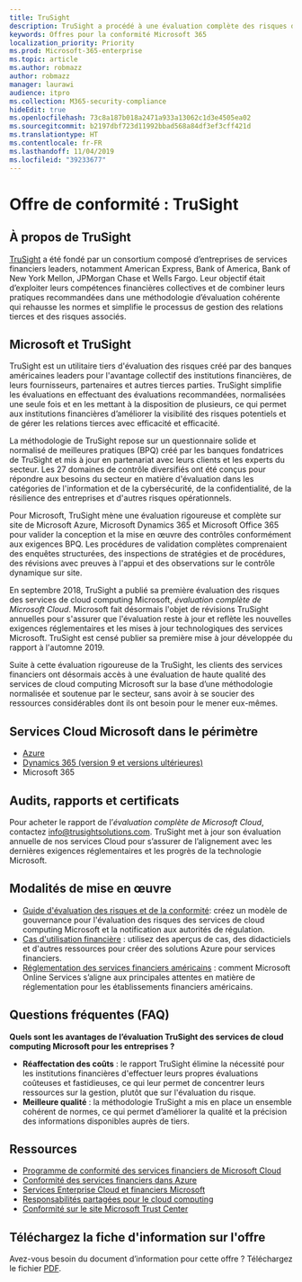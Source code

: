 ```yaml
---
title: TruSight
description: TruSight a procédé à une évaluation complète des risques des services de cloud computing Microsoft, conçus pour répondre aux exigences rigoureuses de ses clients de services financiers.
keywords: Offres pour la conformité Microsoft 365
localization_priority: Priority
ms.prod: Microsoft-365-enterprise
ms.topic: article
ms.author: robmazz
author: robmazz
manager: laurawi
audience: itpro
ms.collection: M365-security-compliance
hideEdit: true
ms.openlocfilehash: 73c8a187b018a2471a933a13062c1d3e4505ea02
ms.sourcegitcommit: b2197dbf723d11992bbad568a84df3ef3cff421d
ms.translationtype: HT
ms.contentlocale: fr-FR
ms.lasthandoff: 11/04/2019
ms.locfileid: "39233677"
---
```

# <a name="compliance-offering-trusight"></a>Offre de conformité : TruSight

## <a name="about-trusight"></a>À propos de TruSight

[TruSight](https://trusightsolutions.com/) a été fondé par un consortium composé d’entreprises de services financiers leaders, notamment American Express, Bank of America, Bank of New York Mellon, JPMorgan Chase et Wells Fargo. Leur objectif était d’exploiter leurs compétences financières collectives et de combiner leurs pratiques recommandées dans une méthodologie d’évaluation cohérente qui rehausse les normes et simplifie le processus de gestion des relations tierces et des risques associés.

## <a name="microsoft-and-trusight"></a>Microsoft et TruSight

TruSight est un utilitaire tiers d'évaluation des risques créé par des banques américaines leaders pour l'avantage collectif des institutions financières, de leurs fournisseurs, partenaires et autres tierces parties. TruSight simplifie les évaluations en effectuant des évaluations recommandées, normalisées une seule fois et en les mettant à la disposition de plusieurs, ce qui permet aux institutions financières d’améliorer la visibilité des risques potentiels et de gérer les relations tierces avec efficacité et efficacité.

La méthodologie de TruSight repose sur un questionnaire solide et normalisé de meilleures pratiques (BPQ) créé par les banques fondatrices de TruSight et mis à jour en partenariat avec leurs clients et les experts du secteur. Les 27 domaines de contrôle diversifiés ont été conçus pour répondre aux besoins du secteur en matière d'évaluation dans les catégories de l'information et de la cybersécurité, de la confidentialité, de la résilience des entreprises et d'autres risques opérationnels.

Pour Microsoft, TruSight mène une évaluation rigoureuse et complète sur site de Microsoft Azure, Microsoft Dynamics 365 et Microsoft Office 365 pour valider la conception et la mise en œuvre des contrôles conformément aux exigences BPQ. Les procédures de validation complètes comprenaient des enquêtes structurées, des inspections de stratégies et de procédures, des révisions avec preuves à l'appui et des observations sur le contrôle dynamique sur site.

En septembre 2018, TruSight a publié sa première évaluation des risques des services de cloud computing Microsoft, *évaluation complète de Microsoft Cloud*. Microsoft fait désormais l'objet de révisions TruSight annuelles pour s'assurer que l'évaluation reste à jour et reflète les nouvelles exigences réglementaires et les mises à jour technologiques des services Microsoft. TruSight est censé publier sa première mise à jour développée du rapport à l'automne 2019.

Suite à cette évaluation rigoureuse de la TruSight, les clients des services financiers ont désormais accès à une évaluation de haute qualité des services de cloud computing Microsoft sur la base d’une méthodologie normalisée et soutenue par le secteur, sans avoir à se soucier des ressources considérables dont ils ont besoin pour le mener eux-mêmes.

## <a name="microsoft-in-scope-cloud-services"></a>Services Cloud Microsoft dans le périmètre

- [Azure](https://aka.ms/AzureCompliance)
- [Dynamics 365 (version 9 et versions ultérieures)](https://aka.ms/d365-compliance-list)
- Microsoft 365

## <a name="audits-reports-and-certificates"></a>Audits, rapports et certificats

Pour acheter le rapport de l’*évaluation complète de Microsoft Cloud*, contactez info@trusightsolutions.com. TruSight met à jour son évaluation annuelle de nos services Cloud pour s’assurer de l’alignement avec les dernières exigences réglementaires et les progrès de la technologie Microsoft.

## <a name="how-to-implement"></a>Modalités de mise en œuvre

- [Guide d'évaluation des risques et de la conformité](https://aka.ms/RiskGovernanceGuide): créez un modèle de gouvernance pour l'évaluation des risques des services de cloud computing Microsoft et la notification aux autorités de régulation.
- [Cas d'utilisation financière](https://docs.microsoft.com/azure/industry/financial/) : utilisez des aperçus de cas, des didacticiels et d'autres ressources pour créer des solutions Azure pour services financiers.
- [Réglementation des services financiers américains](https://aka.ms/FinServ-Guide-US) : comment Microsoft Online Services s’aligne aux principales attentes en matière de réglementation pour les établissements financiers américains.

## <a name="frequently-asked-questions"></a>Questions fréquentes (FAQ)

**Quels sont les avantages de l’évaluation TruSight des services de cloud computing Microsoft pour les entreprises ?**

- **Réaffectation des coûts** : le rapport TruSight élimine la nécessité pour les institutions financières d'effectuer leurs propres évaluations coûteuses et fastidieuses, ce qui leur permet de concentrer leurs ressources sur la gestion, plutôt que sur l'évaluation du risque.
- **Meilleure qualité** : la méthodologie TruSight a mis en place un ensemble cohérent de normes, ce qui permet d’améliorer la qualité et la précision des informations disponibles auprès de tiers.

## <a name="resources"></a>Ressources

- [Programme de conformité des services financiers de Microsoft Cloud](https://aka.ms/FSCP-Print)
- [Conformité des services financiers dans Azure](https://aka.ms/FinServ-Compliance-Azure)
- [Services Enterprise Cloud et financiers Microsoft](https://aka.ms/FinServ-Compliance)
- [Responsabilités partagées pour le cloud computing](https://aka.ms/sharedresponsibility)
- [Conformité sur le site Microsoft Trust Center](https://www.microsoft.com/trust-center/compliance/compliance-overview)

## <a name="download-the-offering-backgrounder"></a>Téléchargez la fiche d'information sur l'offre

Avez-vous besoin du document d’information pour cette offre ? Téléchargez le fichier [PDF](https://download.microsoft.com/download/D/A/D/dad1cf29-5529-4797-9eda-96e5e472e619/TruSight-Compliance.pdf).
